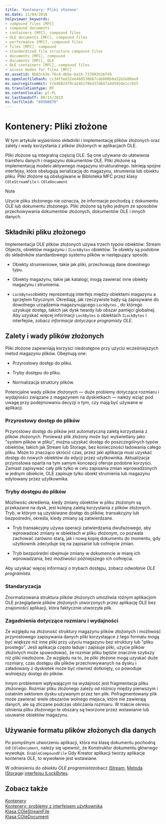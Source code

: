 ```yaml
---
title: 'Kontenery: Pliki złożone'
ms.date: 11/04/2016
helpviewer_keywords:
- compound files [MFC]
- compound documents
- containers [MFC], compound files
- OLE documents [MFC], compound files
- performance [MFC], compound files
- files [MFC], compound
- standardized file structure compound files
- documents [MFC], compound
- documents [MFC], OLE
- OLE containers [MFC], compound files
- access modes for files [MFC]
ms.assetid: 8b83cb3e-76c8-4bbe-ba16-737092b36f49
ms.openlocfilehash: cc34f5ed32ee48d538b67cab080b0a52b2e00ae8
ms.sourcegitcommit: fcb48824f9ca24b1f8bd37d647a4d592de1cc925
ms.translationtype: MT
ms.contentlocale: pl-PL
ms.lasthandoff: 08/15/2019
ms.locfileid: "69508876"
---
```

# <a name="containers-compound-files"></a>Kontenery: Pliki złożone

W tym artykule wyjaśniono składniki i implementację plików złożonych oraz zalety i wady korzystania z plików złożonych w aplikacjach OLE.

Pliki złożone są integralną częścią OLE. Są one używane do ułatwienia transferu danych i magazynu dokumentów OLE. Pliki złożone są implementacją modelu aktywnego magazynu strukturalnego. Istnieją spójne interfejsy, które obsługują serializację do magazynu, strumienia lub obiektu pliku. Pliki złożone są obsługiwane w Biblioteka MFC przez klasy `COleStreamFile` i. `COleDocument`

> [!NOTE]
>  Użycie pliku złożonego nie oznacza, że informacje pochodzą z dokumentu OLE lub dokumentu złożonego. Pliki złożone są tylko jednym ze sposobów przechowywania dokumentów złożonych, dokumentów OLE i innych danych.

##  <a name="_core_components_of_a_compound_file"></a>Składniki pliku złożonego

Implementacja OLE plików złożonych używa trzech typów obiektów: Stream Objects, obiektów magazynu i `ILockBytes` obiektów. Te obiekty są podobne do składników standardowego systemu plików w następujący sposób:

- Obiekty strumieniowe, takie jak pliki, przechowują dane dowolnego typu.

- Obiekty magazynu, takie jak katalogi, mogą zawierać inne obiekty magazynu i strumienia.

- `LockBytes`obiekty reprezentują interfejs między obiektami magazynu a sprzętem fizycznym. Określają, jak rzeczywiste bajty są zapisywane do dowolnego urządzenia magazynującego `LockBytes` , do którego uzyskuje dostęp, takich jak dysk twardy lub obszar pamięci globalnej. Aby uzyskać więcej informacji `LockBytes` o obiektach `ILockBytes` i interfejsie, zobacz *informacje dotyczące programisty OLE*.

##  <a name="_core_advantages_and_disadvantages_of_compound_files"></a>Zalety i wady plików złożonych

Pliki złożone zapewniają korzyści niedostępne przy użyciu wcześniejszych metod magazynu plików. Obejmują one:

- Przyrostowy dostęp do pliku.

- Tryby dostępu do pliku.

- Normalizacja struktury plików.

Potencjalne wady plików złożonych — duże problemy dotyczące rozmiaru i wydajności związane z magazynem na dyskietkach — należy wziąć pod uwagę przy podejmowaniu decyzji o tym, czy mają być używane w aplikacji.

###  <a name="_core_incremental_access_to_files"></a>Przyrostowy dostęp do plików

Przyrostowy dostęp do plików jest automatyczną zaletą korzystania z plików złożonych. Ponieważ plik złożony może być wyświetlany jako "system plików w pliku", można uzyskać dostęp do poszczególnych typów obiektów, takich jak Stream lub Storage, bez konieczności ładowania całego pliku. Może to znacząco skrócić czas, przez jaki aplikacja musi uzyskać dostęp do nowych obiektów do edycji przez użytkownika. Aktualizacja przyrostowa oparta na tym samym koncepcji oferuje podobne korzyści. Zamiast zapisywać cały plik tylko w celu zapisania zmian wprowadzonych w jednym obiekcie, OLE zapisuje tylko obiekt strumienia lub magazynu edytowany przez użytkownika.

###  <a name="_core_file_access_modes"></a>Tryby dostępu do plików

Możliwość określenia, kiedy zmiany obiektów w pliku złożonym są przekazane na dysk, jest kolejną zaletą korzystania z plików złożonych. Tryb, w którym są uzyskiwane dostęp do plików, transakcyjny lub bezpośredni, określa, kiedy zmiany są zatwierdzane.

- Tryb transakcyjny używa operacji zatwierdzania dwufazowego, aby wprowadzać zmiany w obiektach w pliku złożonym, co pozwala zachować zarówno starą, jak i nową kopię dokumentu do momentu, gdy użytkownik zdecyduje się na zapisanie lub cofnięcie zmian.

- Tryb bezpośredni obejmuje zmiany w dokumencie w miarę ich wprowadzania, bez możliwości późniejszego ich cofnięcia.

Aby uzyskać więcej informacji o trybach dostępu, zobacz *odwołanie OLE programista*.

###  <a name="_core_standardization"></a>Standaryzacja

Znormalizowana struktura plików złożonych umożliwia różnym aplikacjom OLE przeglądanie plików złożonych utworzonych przez aplikację OLE bez znajomości aplikacji, która faktycznie utworzyła plik.

###  <a name="_core_size_and_performance_considerations"></a>Zagadnienia dotyczące rozmiaru i wydajności

Ze względu na złożoność struktury magazynu plików złożonych i możliwość przyrostowego zapisywania danych pliki korzystające z tego formatu mogą być większe niż inne pliki przy użyciu magazynu bez struktury lub "pliku prostego". Jeśli aplikacja często ładuje i zapisuje pliki, użycie plików złożonych może spowodować, że rozmiar pliku będzie znacznie szybszy niż pliki niezłożone. Ze względu na to, że pliki złożone mogą uzyskać duże rozmiary, czas dostępu dla plików przechowywanych na dysku i załadowany z dyskietek może być również dotknięty, co powoduje wolniejszy dostęp do plików.

Innym problemem wpływającym na wydajność jest fragmentacja pliku złożonego. Rozmiar pliku złożonego zależy od różnicy między pierwszym i ostatnim sektorem dysku używanym przez ten plik. Pofragmentowany plik może zawierać wiele obszarów wolnego miejsca, które nie zawierają danych, ale są zliczane podczas obliczania rozmiaru. W trakcie okresu istnienia pliku złożonego te obszary są tworzone przez wstawianie lub usuwanie obiektów magazynu.

##  <a name="_core_using_compound_files_format_for_your_data"></a>Używanie formatu plików złożonych dla danych

Po pomyślnym utworzeniu aplikacji, która ma klasę dokumentu pochodną od `COleDocument`, należy się upewnić, że Konstruktor dokumentu głównego wywołuje. `EnableCompoundFile` Gdy Kreator aplikacji tworzy aplikacje kontenera OLE, to wywołanie jest wstawiane.

W odniesieniu do *obiektu OLE programista*zobacz [IStream](/windows/win32/api/objidl/nn-objidl-istream), [Metoda IStorage](/windows/win32/api/objidl/nn-objidl-istorage)i [interfejsu ILockBytes](/windows/win32/api/objidl/nn-objidl-ilockbytes).

## <a name="see-also"></a>Zobacz także

[Kontenery](../mfc/containers.md)<br/>
[Kontenery: problemy z interfejsem użytkownika](../mfc/containers-user-interface-issues.md)<br/>
[Klasa COleStreamFile](../mfc/reference/colestreamfile-class.md)<br/>
[Klasa COleDocument](../mfc/reference/coledocument-class.md)
